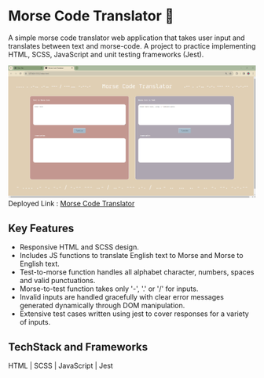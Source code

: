 # Morse Code Translator &#x1F4AC;
A simple morse code translator web application that takes user input and translates between text and morse-code. A project to practice implementing HTML, SCSS, JavaScript and unit testing frameworks (Jest).

![screenshot of site](./assets/morsescreen.png)
Deployed Link : [Morse Code Translator]()

## Key Features
- Responsive HTML and SCSS design.
- Includes JS functions to translate English text to Morse and Morse to English text.
- Test-to-morse function handles all alphabet character, numbers, spaces and valid punctuations.
- Morse-to-test function takes only '-', '.' or '/' for inputs.
- Invalid inputs are handled gracefully with clear error messages generated dynamically through DOM manipulation.
- Extensive test cases written using jest to cover responses for a variety of inputs.


## TechStack and Frameworks 
HTML | SCSS | JavaScript | Jest